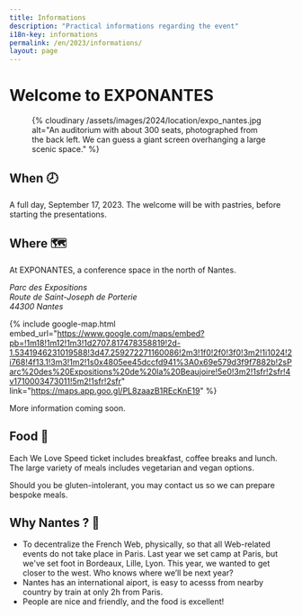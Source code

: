 ```yaml
---
title: Informations
description: "Practical informations regarding the event"
i18n-key: informations
permalink: /en/2023/informations/
layout: page
---
```


# Welcome to EXPONANTES

<figure>
  {% cloudinary /assets/images/2024/location/expo_nantes.jpg alt="An auditorium with about 300 seats, photographed from the back left. We can guess a giant screen overhanging a large scenic space." %}
</figure>

## When <span aria-hidden>🕗</span>

A full day, September 17, 2023. The welcome will be with pastries, before starting the presentations.

## Where <span aria-hidden>🗺️</span>

At EXPONANTES, a conference space in the north of Nantes.

<address>
  Parc des Expositions<br>
  Route de Saint-Joseph de Porterie<br>
  44300 Nantes
</address>

{% include google-map.html embed_url="https://www.google.com/maps/embed?pb=!1m18!1m12!1m3!1d2707.817478358819!2d-1.5341946231019588!3d47.259272271160086!2m3!1f0!2f0!3f0!3m2!1i1024!2i768!4f13.1!3m3!1m2!1s0x4805ee45dccfd941%3A0x69e579d3f9f7882b!2sParc%20des%20Expositions%20de%20la%20Beaujoire!5e0!3m2!1sfr!2sfr!4v1710003473011!5m2!1sfr!2sfr" link="https://maps.app.goo.gl/PL8zaazB1REcKnE19" %}

More information coming soon.

## Food <span aria-hidden>🥘</span>

Each We Love Speed ticket includes breakfast, coffee breaks and lunch. The large variety of meals includes vegetarian and vegan options.

Should you be gluten-intolerant, you may contact us so we can prepare bespoke meals.

## Why Nantes ? <span aria-hidden>🥘</span>

- To decentralize the French Web, physically, so that all Web-related events do not take place in Paris. Last year we set camp at Paris, but we've set foot in Bordeaux, Lille, Lyon. This year, we wanted to get closer to the west. Who knows where we’ll be next year?
- Nantes has an international aiport, is easy to acesss from nearby country by train at only 2h from Paris.
- People are nice and friendly, and the food is excellent!

